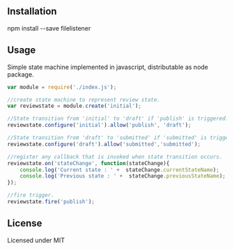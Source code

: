 ## Installation
npm install --save filelistener

## Usage
Simple state machine implemented in javascript, distributable as node package.

```javascript
var module = require('./index.js');

//create state machine to represent review state.
var reviewstate = module.create('initial');

//State transition from 'initial' to 'draft' if 'publish' is triggered.
reviewstate.configure('initial').allow('publish', 'draft');

//State transition from 'draft' to 'submitted' if 'submitted' is triggered.
reviewstate.configure('draft').allow('submitted','submitted');

//register any callback that is invoked when state transition occurs.
reviewstate.on('stateChange', function(stateChange){
	console.log('Current state : ' +  stateChange.currentStateName);
	console.log('Previous state : ' +  stateChange.previousStateName);
});

//fire trigger.
reviewstate.fire('publish');
```
## License
Licensed under MIT

